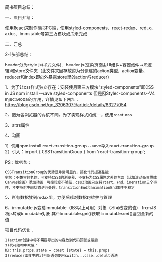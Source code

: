 简书项目总结：

一、项目介绍：

  使用React来制作简书PC端，使用styled-components、react-redux、redux、axios、immutable等第三方模块或库来完成

二、汇总

  2-1头部总结：

  header分为style.js(样式文件)、header.js(渲染页面由UI组件+容器组件->即逻辑)和store文件夹（此文件夹里存放的为分创建的action类型、action变量、reducer和index即向外暴露store里的action与reducer）


  1、为了让css样式独立存在：安装使用第三方模块“styled-components”即CSS in JS 
    npm install --save styled-components
    但是因Styled-components--V4 injectGlobal的弃用，详情见如下网址：
    https://blog.csdn.net/qq_32063079/article/details/83277054

  2、因为各浏览器的内核不同，为了实现样式的统一，使用reset.css

  3、attrs属性

  4、动画

  1）使用npm install react-transition-group --save导入react-transition-group
  2）引入：import { CSSTransitionGroup } from 'react-transition-group';

  PS：优劣势：

    CSSTransitionGroup的优势是非常明显的，简化代码提高性能
    劣势：不兼容较老的、不支持CSS3的浏览器，不支持为CSS属性之外的东西（比如滚动条位置或Canvas绘画）添加动画、可控粒度不够细，css3动画只支持start、end、ineration三个事件，不支持对中间状态进行处理、transitionEnd和animationEnd事件不稳定

  5、所有数据放到redux里，方便后续对数据的维护与管理

  6、immutable.js变成immutable（IE8以上可用）对象（不可改变的值）
    fromJS将js转成immutable对象
    其中immutable.get()获取
    immutable.set()返回全新的值

项目代码优化：

    1)action创建中将不需要导出的内容放到代码顶部或最后
    2)代码结构中赋值：
    如：this.props.state = const {state} = this.props
    3)reducer函数中的if判断语句使用switch...case..defult语法


